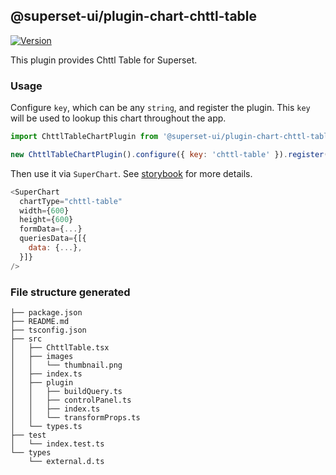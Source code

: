 ## @superset-ui/plugin-chart-chttl-table

[![Version](https://img.shields.io/npm/v/@superset-ui/plugin-chart-chttl-table.svg?style=flat-square)](https://www.npmjs.com/package/@superset-ui/plugin-chart-chttl-table)

This plugin provides Chttl Table for Superset.

### Usage

Configure `key`, which can be any `string`, and register the plugin. This `key` will be used to
lookup this chart throughout the app.

```js
import ChttlTableChartPlugin from '@superset-ui/plugin-chart-chttl-table';

new ChttlTableChartPlugin().configure({ key: 'chttl-table' }).register();
```

Then use it via `SuperChart`. See
[storybook](https://apache-superset.github.io/superset-ui/?selectedKind=plugin-chart-chttl-table)
for more details.

```js
<SuperChart
  chartType="chttl-table"
  width={600}
  height={600}
  formData={...}
  queriesData={[{
    data: {...},
  }]}
/>
```

### File structure generated

```
├── package.json
├── README.md
├── tsconfig.json
├── src
│   ├── ChttlTable.tsx
│   ├── images
│   │   └── thumbnail.png
│   ├── index.ts
│   ├── plugin
│   │   ├── buildQuery.ts
│   │   ├── controlPanel.ts
│   │   ├── index.ts
│   │   └── transformProps.ts
│   └── types.ts
├── test
│   └── index.test.ts
└── types
    └── external.d.ts
```
